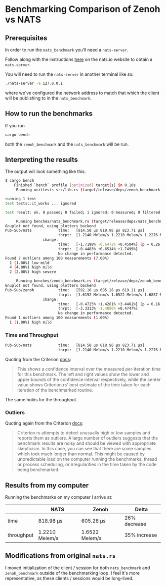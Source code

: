 # Benchmarking Comparison of Zenoh vs NATS

## Prerequisites

In order to run the `nats_benchmark` you'll need a `nats-server`.

Follow along with the instructions [here](https://docs.nats.io/running-a-nats-service/introduction/installation#getting-the-binary-from-the-command-line) on the nats.io website to obtain a `nats-server`.

You will need to run the `nats-server` in another terminal like so:

```bash
./nats-server -a 127.0.0.1
```

where we've configured the network address to match that which the client will be publishing to in the `nats_benchmark`.

## How to run the benchmarks

If you run

```bash
cargo bench
```

both the `zenoh_benchmark` and the `nats_benchmark` will be run.

## Interpreting the results

The output will look something like this:

```bash
$ cargo bench
    Finished `bench` profile [optimized] target(s) in 0.10s
     Running unittests src/lib.rs (target/release/deps/zenoh_benchmark-f24ff03bf2b8fc1f)

running 1 test
test tests::it_works ... ignored

test result: ok. 0 passed; 0 failed; 1 ignored; 0 measured; 0 filtered out; finished in 0.00s

     Running benches/nats_benchmark.rs (target/release/deps/nats_benchmark-7d735994ee6778df)
Gnuplot not found, using plotters backend
Pub-Sub/nats            time:   [814.58 µs 818.98 µs 823.71 µs]
                        thrpt:  [1.2140 Melem/s 1.2210 Melem/s 1.2276 Melem/s]
                 change:
                        time:   [-1.7198% -0.6472% +0.4504%] (p = 0.26 > 0.05)
                        thrpt:  [-0.4483% +0.6514% +1.7499%]
                        No change in performance detected.
Found 7 outliers among 100 measurements (7.00%)
  1 (1.00%) low mild
  4 (4.00%) high mild
  2 (2.00%) high severe

     Running benches/zenoh_benchmark.rs (target/release/deps/zenoh_benchmark-c89864ddf7788408)
Gnuplot not found, using plotters backend
Pub-Sub/zenoh           time:   [592.16 µs 605.26 µs 619.11 µs]
                        thrpt:  [1.6152 Melem/s 1.6522 Melem/s 1.6887 Melem/s]
                 change:
                        time:   [-0.4725% +1.4281% +3.4461%] (p = 0.16 > 0.05)
                        thrpt:  [-3.3313% -1.4080% +0.4747%]
                        No change in performance detected.
Found 1 outliers among 100 measurements (1.00%)
  1 (1.00%) high mild

```

### Time and Throughput

```bash
Pub-Sub/nats            time:   [814.58 µs 818.98 µs 823.71 µs]
                        thrpt:  [1.2140 Melem/s 1.2210 Melem/s 1.2276 Melem/s]
```

Quoting from the Criterion [docs](https://bheisler.github.io/criterion.rs/book/user_guide/command_line_output.html#time):

> This shows a confidence interval over the measured per-iteration time for this benchmark. The left and right values show the lower and upper bounds of the confidence interval respectively, while the center value shows Criterion.rs' best estimate of the time taken for each iteration of the benchmarked routine.

The same holds for the throughput.

### Outliers

Quoting again from the Criterion [docs](https://bheisler.github.io/criterion.rs/book/user_guide/command_line_output.html#detecting-outliers):

> Criterion.rs attempts to detect unusually high or low samples and reports them as outliers. A large number of outliers suggests that the benchmark results are noisy and should be viewed with appropriate skepticism. In this case, you can see that there are some samples which took much longer than normal. This might be caused by unpredictable load on the computer running the benchmarks, thread or process scheduling, or irregularities in the time taken by the code being benchmarked.

## Results from my computer

Running the benchmarks on my computer I arrive at:

|            | NATS           | Zenoh          | Delta        |
|------------|----------------|----------------|--------------|
| time       | 818.98 µs      | 605.26 µs      | 26% decrease |
| throughput | 1.2210 Melem/s | 1.6522 Melem/s | 35% increase |

## Modifications from original `nats.rs`

I moved initialization of the client / session for both `nats_benchmark` and `zenoh_benchmark` outside of the benchmarking loop. I feel it's more representative, as these clients / sessions would be long-lived.
